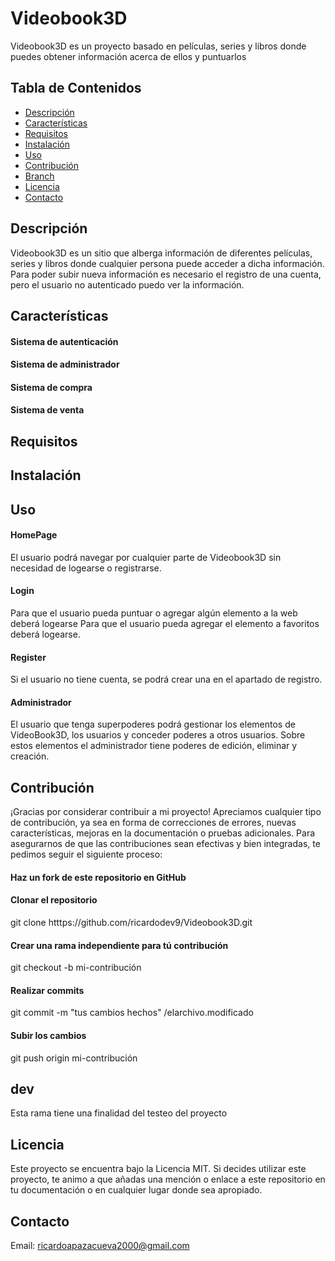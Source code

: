 # Videobook3D
Videobook3D es un proyecto basado en películas, series y libros donde puedes obtener información acerca de ellos y puntuarlos

## Tabla de Contenidos

- [Descripción](#descripción)
- [Características](#características)
- [Requisitos](#requisitos)
- [Instalación](#instalación)
- [Uso](#uso)
- [Contribución](#contribución)
- [Branch](#ramas)
- [Licencia](#licencia)
- [Contacto](#contacto)

## Descripción
Videobook3D es un sitio que alberga información de diferentes películas, series y libros donde cualquier persona puede acceder a dicha información. 
Para poder subir nueva información es necesario el registro de una cuenta, pero el usuario no autenticado puedo ver la información.


## Características
#### Sistema de autenticación 
#### Sistema de administrador
#### Sistema de compra
#### Sistema de venta

## Requisitos


## Instalación


## Uso
#### HomePage
El usuario podrá navegar por cualquier parte de Videobook3D sin necesidad de logearse o registrarse.
#### Login
Para que el usuario pueda puntuar o agregar algún elemento a la web deberá logearse
Para que el usuario pueda agregar el elemento a favoritos deberá logearse.
#### Register
Si el usuario no tiene cuenta, se podrá crear una en el apartado de registro.

#### Administrador
El usuario que tenga superpoderes podrá gestionar los elementos de VideoBook3D, los usuarios y conceder poderes a otros usuarios.
Sobre estos elementos el administrador tiene poderes de edición, eliminar y creación.

## Contribución
¡Gracias por considerar contribuir a mi proyecto! Apreciamos cualquier tipo de contribución, ya sea en forma de correcciones de errores, nuevas características, mejoras en la documentación o pruebas adicionales. Para asegurarnos de que las contribuciones sean efectivas y bien integradas, te pedimos seguir el siguiente proceso:
   #### Haz un fork de este repositorio en GitHub
   #### Clonar el repositorio
   git clone htttps://github.com/ricardodev9/Videobook3D.git
   #### Crear una rama independiente para tú contribución
   git checkout -b mi-contribución
   #### Realizar commits 
   git commit -m "tus cambios hechos" /elarchivo.modificado
   #### Subir los cambios
   git push origin mi-contribución
   
## dev
Esta rama tiene una finalidad del testeo del proyecto
## Licencia

Este proyecto se encuentra bajo la Licencia MIT.
Si decides utilizar este proyecto, te animo a que añadas una mención o enlace a este repositorio en tu documentación o en cualquier lugar donde sea apropiado.


## Contacto
Email: ricardoapazacueva2000@gmail.com

